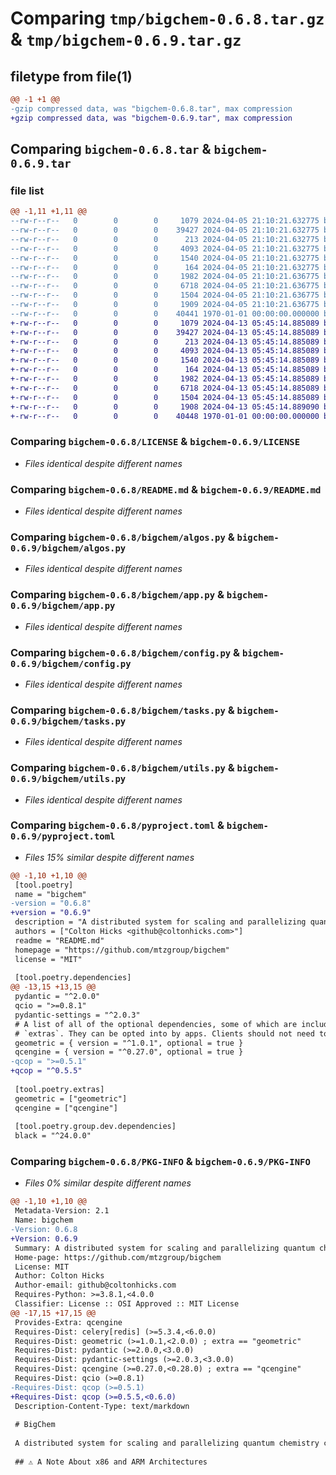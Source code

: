 # Comparing `tmp/bigchem-0.6.8.tar.gz` & `tmp/bigchem-0.6.9.tar.gz`

## filetype from file(1)

```diff
@@ -1 +1 @@
-gzip compressed data, was "bigchem-0.6.8.tar", max compression
+gzip compressed data, was "bigchem-0.6.9.tar", max compression
```

## Comparing `bigchem-0.6.8.tar` & `bigchem-0.6.9.tar`

### file list

```diff
@@ -1,11 +1,11 @@
--rw-r--r--   0        0        0     1079 2024-04-05 21:10:21.632775 bigchem-0.6.8/LICENSE
--rw-r--r--   0        0        0    39427 2024-04-05 21:10:21.632775 bigchem-0.6.8/README.md
--rw-r--r--   0        0        0      213 2024-04-05 21:10:21.632775 bigchem-0.6.8/bigchem/__init__.py
--rw-r--r--   0        0        0     4093 2024-04-05 21:10:21.632775 bigchem-0.6.8/bigchem/algos.py
--rw-r--r--   0        0        0     1540 2024-04-05 21:10:21.632775 bigchem-0.6.8/bigchem/app.py
--rw-r--r--   0        0        0      164 2024-04-05 21:10:21.632775 bigchem-0.6.8/bigchem/canvas.py
--rw-r--r--   0        0        0     1982 2024-04-05 21:10:21.636775 bigchem-0.6.8/bigchem/config.py
--rw-r--r--   0        0        0     6718 2024-04-05 21:10:21.636775 bigchem-0.6.8/bigchem/tasks.py
--rw-r--r--   0        0        0     1504 2024-04-05 21:10:21.636775 bigchem-0.6.8/bigchem/utils.py
--rw-r--r--   0        0        0     1909 2024-04-05 21:10:21.636775 bigchem-0.6.8/pyproject.toml
--rw-r--r--   0        0        0    40441 1970-01-01 00:00:00.000000 bigchem-0.6.8/PKG-INFO
+-rw-r--r--   0        0        0     1079 2024-04-13 05:45:14.885089 bigchem-0.6.9/LICENSE
+-rw-r--r--   0        0        0    39427 2024-04-13 05:45:14.885089 bigchem-0.6.9/README.md
+-rw-r--r--   0        0        0      213 2024-04-13 05:45:14.885089 bigchem-0.6.9/bigchem/__init__.py
+-rw-r--r--   0        0        0     4093 2024-04-13 05:45:14.885089 bigchem-0.6.9/bigchem/algos.py
+-rw-r--r--   0        0        0     1540 2024-04-13 05:45:14.885089 bigchem-0.6.9/bigchem/app.py
+-rw-r--r--   0        0        0      164 2024-04-13 05:45:14.885089 bigchem-0.6.9/bigchem/canvas.py
+-rw-r--r--   0        0        0     1982 2024-04-13 05:45:14.885089 bigchem-0.6.9/bigchem/config.py
+-rw-r--r--   0        0        0     6718 2024-04-13 05:45:14.885089 bigchem-0.6.9/bigchem/tasks.py
+-rw-r--r--   0        0        0     1504 2024-04-13 05:45:14.885089 bigchem-0.6.9/bigchem/utils.py
+-rw-r--r--   0        0        0     1908 2024-04-13 05:45:14.889090 bigchem-0.6.9/pyproject.toml
+-rw-r--r--   0        0        0    40448 1970-01-01 00:00:00.000000 bigchem-0.6.9/PKG-INFO
```

### Comparing `bigchem-0.6.8/LICENSE` & `bigchem-0.6.9/LICENSE`

 * *Files identical despite different names*

### Comparing `bigchem-0.6.8/README.md` & `bigchem-0.6.9/README.md`

 * *Files identical despite different names*

### Comparing `bigchem-0.6.8/bigchem/algos.py` & `bigchem-0.6.9/bigchem/algos.py`

 * *Files identical despite different names*

### Comparing `bigchem-0.6.8/bigchem/app.py` & `bigchem-0.6.9/bigchem/app.py`

 * *Files identical despite different names*

### Comparing `bigchem-0.6.8/bigchem/config.py` & `bigchem-0.6.9/bigchem/config.py`

 * *Files identical despite different names*

### Comparing `bigchem-0.6.8/bigchem/tasks.py` & `bigchem-0.6.9/bigchem/tasks.py`

 * *Files identical despite different names*

### Comparing `bigchem-0.6.8/bigchem/utils.py` & `bigchem-0.6.9/bigchem/utils.py`

 * *Files identical despite different names*

### Comparing `bigchem-0.6.8/pyproject.toml` & `bigchem-0.6.9/pyproject.toml`

 * *Files 15% similar despite different names*

```diff
@@ -1,10 +1,10 @@
 [tool.poetry]
 name = "bigchem"
-version = "0.6.8"
+version = "0.6.9"
 description = "A distributed system for scaling and parallelizing quantum chemistry calculations"
 authors = ["Colton Hicks <github@coltonhicks.com>"]
 readme = "README.md"
 homepage = "https://github.com/mtzgroup/bigchem"
 license = "MIT"
 
 [tool.poetry.dependencies]
@@ -13,15 +13,15 @@
 pydantic = "^2.0.0"
 qcio = ">=0.8.1"
 pydantic-settings = "^2.0.3"
 # A list of all of the optional dependencies, some of which are included in the below
 # `extras`. They can be opted into by apps. Clients should not need to install these.
 geometric = { version = "^1.0.1", optional = true }
 qcengine = { version = "^0.27.0", optional = true }
-qcop = ">=0.5.1"
+qcop = "^0.5.5"
 
 [tool.poetry.extras]
 geometric = ["geometric"]
 qcengine = ["qcengine"]
 
 [tool.poetry.group.dev.dependencies]
 black = "^24.0.0"
```

### Comparing `bigchem-0.6.8/PKG-INFO` & `bigchem-0.6.9/PKG-INFO`

 * *Files 0% similar despite different names*

```diff
@@ -1,10 +1,10 @@
 Metadata-Version: 2.1
 Name: bigchem
-Version: 0.6.8
+Version: 0.6.9
 Summary: A distributed system for scaling and parallelizing quantum chemistry calculations
 Home-page: https://github.com/mtzgroup/bigchem
 License: MIT
 Author: Colton Hicks
 Author-email: github@coltonhicks.com
 Requires-Python: >=3.8.1,<4.0.0
 Classifier: License :: OSI Approved :: MIT License
@@ -17,15 +17,15 @@
 Provides-Extra: qcengine
 Requires-Dist: celery[redis] (>=5.3.4,<6.0.0)
 Requires-Dist: geometric (>=1.0.1,<2.0.0) ; extra == "geometric"
 Requires-Dist: pydantic (>=2.0.0,<3.0.0)
 Requires-Dist: pydantic-settings (>=2.0.3,<3.0.0)
 Requires-Dist: qcengine (>=0.27.0,<0.28.0) ; extra == "qcengine"
 Requires-Dist: qcio (>=0.8.1)
-Requires-Dist: qcop (>=0.5.1)
+Requires-Dist: qcop (>=0.5.5,<0.6.0)
 Description-Content-Type: text/markdown
 
 # BigChem
 
 A distributed system for scaling and parallelizing quantum chemistry calculations.
 
 ## ⚠️ A Note About x86 and ARM Architectures
```

